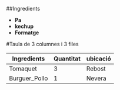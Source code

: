 ##Ingredients 

- **Pa**
- **kechup** 
- **Formatge** 


#Taula de 3 columnes i 3 files

| Ingredients   | Quantitat | ubicació         |
|---------------|-----------|------------------|
| Tomaquet      | 3         | Rebost           |
| Burguer_Pollo | 1         | Nevera           |

